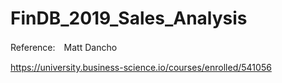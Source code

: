 # 
# FinDB_2019_Sales_Analysis
Reference:　Matt Dancho 

https://university.business-science.io/courses/enrolled/541056
